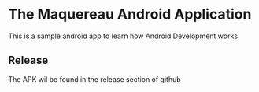 # The Maquereau Android Application

This is a sample android app to learn how Android Development works

## Release

The APK wil be found in the release section of github